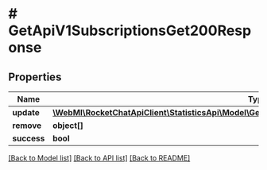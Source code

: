 # # GetApiV1SubscriptionsGet200Response

## Properties

Name | Type | Description | Notes
------------ | ------------- | ------------- | -------------
**update** | [**\WebMI\RocketChatApiClient\StatisticsApi\Model\GetApiV1SubscriptionsGet200ResponseUpdateInner[]**](GetApiV1SubscriptionsGet200ResponseUpdateInner.md) |  | [optional]
**remove** | **object[]** |  | [optional]
**success** | **bool** |  | [optional]

[[Back to Model list]](../../README.md#models) [[Back to API list]](../../README.md#endpoints) [[Back to README]](../../README.md)
